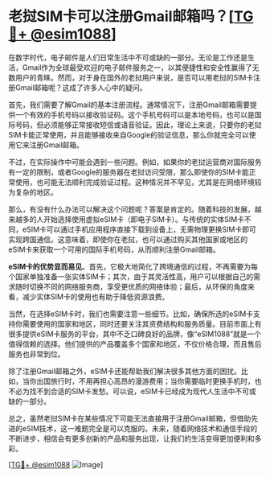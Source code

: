 # 老挝SIM卡可以注册Gmail邮箱吗？[[TG💪+ @esim1088](https://t.me/s/esim1088)]

在数字时代，电子邮件是人们日常生活中不可或缺的一部分。无论是工作还是生活，Gmail作为全球最受欢迎的电子邮件服务之一，以其便捷性和安全性赢得了无数用户的青睐。然而，对于身在国外的老挝用户来说，是否可以用老挝的SIM卡注册Gmail邮箱呢？这成了许多人心中的疑问。

首先，我们需要了解Gmail的基本注册流程。通常情况下，注册Gmail邮箱需要提供一个有效的手机号码以接收验证码。这个手机号码可以是本地号码，也可以是国际号码，但必须能够正常接收短信或语音验证。因此，理论上来说，只要你的老挝SIM卡能正常使用，并且能够接收来自Google的验证信息，那么你就完全可以使用它来注册Gmail邮箱。

不过，在实际操作中可能会遇到一些问题。例如，如果你的老挝运营商对国际服务有一定的限制，或者Google的服务器在老挝访问受限，那么即使你的SIM卡能正常使用，也可能无法顺利完成验证过程。这种情况并不罕见，尤其是在网络环境较为复杂的地区。

那么，有没有什么办法可以解决这个问题呢？答案是肯定的。随着科技的发展，越来越多的人开始选择使用虚拟eSIM卡（即电子SIM卡）。与传统的实体SIM卡不同，eSIM卡可以通过手机应用程序直接下载到设备上，无需物理更换SIM卡即可实现跨国通信。这意味着，即使你在老挝，也可以通过购买其他国家或地区的eSIM卡来获取一个可用的国际手机号码，从而顺利注册Gmail邮箱。

**eSIM卡的优势显而易见**。首先，它极大地简化了跨境通信的过程，不再需要为每个国家单独准备一张实体SIM卡；其次，由于其灵活性高，用户可以根据自己的需求随时切换不同的网络服务商，享受更优质的网络体验；最后，从环保的角度来看，减少实体SIM卡的使用也有助于降低资源浪费。

当然，在选择eSIM卡时，我们也需要注意一些细节。比如，确保所选的eSIM卡支持你需要使用的国家和地区，同时还要关注其资费结构和服务质量。目前市面上有很多提供eSIM卡服务的平台，其中不乏口碑良好的品牌，像“eSIM1088”就是一个值得信赖的选择。他们提供的产品覆盖多个国家和地区，不仅价格合理，而且售后服务也非常到位。

除了注册Gmail邮箱之外，eSIM卡还能帮助我们解决很多其他方面的困扰。比如，当你出国旅行时，不用再担心高昂的漫游费用；当你需要临时更换手机时，也不必为找不到合适的SIM卡发愁。可以说，eSIM卡已经成为现代人生活中不可或缺的一部分。

总之，虽然老挝SIM卡在某些情况下可能无法直接用于注册Gmail邮箱，但借助先进的eSIM技术，这一难题完全是可以克服的。未来，随着网络技术和通信手段的不断进步，相信会有更多创新的产品和服务出现，让我们的生活变得更加便利和多彩。

[[TG💪+ @esim1088](https://t.me/s/esim1088) ![Image](https://i.postimg.cc/4NQfJmqS/Snipaste-2025-05-13-00-14-12.png)]